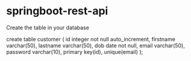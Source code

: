 # springboot-rest-api

Create the table in your database

create table customer (
id integer not null auto_increment,
firstname varchar(50),
lastname varchar(50),
dob date not null,
email varchar(50),
password varchar(10),
primary key(id),
unique(email)
);
